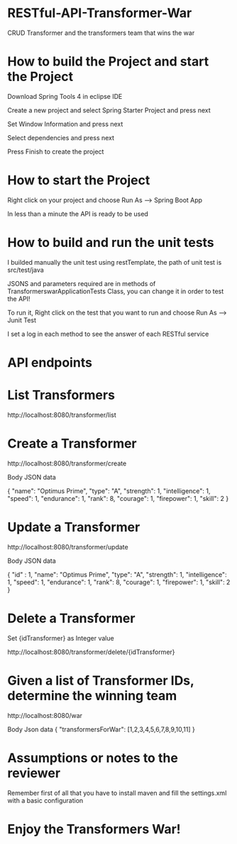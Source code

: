 # RESTful-API-Transformer-War
CRUD Transformer and the transformers team that wins the war

# How to build the Project and start the Project


Download Spring Tools 4 in eclipse IDE


Create a new project and select Spring Starter Project and press next

Set Window Information and press next

Select dependencies and press next

Press Finish to create the project


# How to start the Project

Right click on your project and choose Run As --> Spring Boot App

In less than a minute the API is ready to be used


# How to build and run the unit tests

I builded manually the unit test using restTemplate, the path of unit test is src/test/java

JSONS and parameters required are in methods of TransformerswarApplicationTests Class, you can change it in order to test the API!

To run it, Right click on the test that you want to run and choose Run As --> Junit Test

I set a log in each method to see the answer of each RESTful service


# API endpoints


# List Transformers

http://localhost:8080/transformer/list


# Create a Transformer

http://localhost:8080/transformer/create

Body 
JSON data

{
    "name": "Optimus Prime",
    "type": "A",
    "strength": 1,
    "intelligence": 1,
    "speed": 1,
    "endurance": 1,
    "rank": 8,
    "courage": 1,
    "firepower": 1,
    "skill": 2
 }

# Update a Transformer

http://localhost:8080/transformer/update

Body 
JSON data

{
  "id" : 1,
    "name": "Optimus Prime",
    "type": "A",
    "strength": 1,
    "intelligence": 1,
    "speed": 1,
    "endurance": 1,
    "rank": 8,
    "courage": 1,
    "firepower": 1,
    "skill": 2
 }


# Delete a Transformer
 
Set {idTransformer} as Integer value

http://localhost:8080/transformer/delete/{idTransformer}


# Given a list of Transformer IDs, determine the winning team	

http://localhost:8080/war

Body 
Json data
{
    "transformersForWar": [1,2,3,4,5,6,7,8,9,10,11]
}


# Assumptions or notes to the reviewer

Remember first of all that you have to install maven and fill the settings.xml with a basic configuration
   
# Enjoy the Transformers War!
